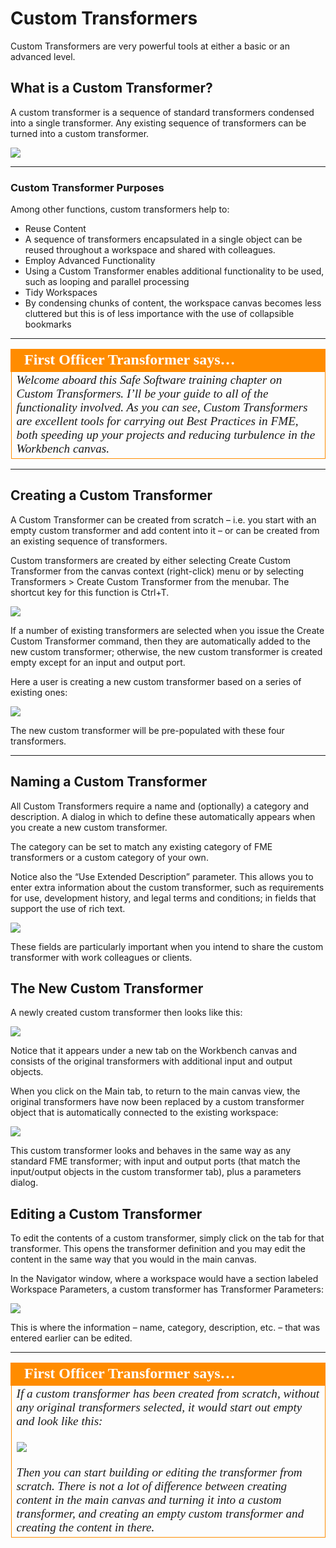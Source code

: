 # Custom Transformers #

Custom Transformers are very powerful tools at either a basic or an advanced level.

## What is a Custom Transformer? ##

A custom transformer is a sequence of standard transformers condensed into a single transformer. Any existing sequence of transformers can be turned into a custom transformer.

![](./Images/Img5.001.CustomTransformer.png) 

---

### Custom Transformer Purposes ###

Among other functions, custom transformers help to:

- Reuse Content
 - A sequence of transformers encapsulated in a single object can be reused throughout a workspace and shared with colleagues.
- Employ Advanced Functionality
 - Using a Custom Transformer enables additional functionality to be used, such as looping and parallel processing
- Tidy Workspaces
 - By condensing chunks of content, the workspace canvas becomes less cluttered but this is of less importance with the use of collapsible bookmarks

---

<!--Person X Says Section-->
<!--First Officer Transformer is the representative for this chapter-->

<table style="border-spacing: 0px">
<tr>
<td style="vertical-align:middle;background-color:darkorange;border: 2px solid darkorange">
<i class="fa fa-quote-left fa-lg fa-pull-left fa-fw" style="color:white;padding-right: 12px;vertical-align:text-top"></i>
<span style="color:white;font-size:x-large;font-weight: bold;font-family:serif">First Officer Transformer says…</span>
</td>
</tr>

<tr>
<td style="border: 1px solid darkorange">
<span style="font-family:serif; font-style:italic; font-size:larger">
Welcome aboard this Safe Software training chapter on Custom Transformers. I’ll be your guide to all of the functionality involved. As you can see, Custom Transformers are excellent tools for carrying out Best Practices
in FME, both speeding up your projects and reducing turbulence in the Workbench canvas.
</span>
</td>
</tr>
</table>

---

## Creating a Custom Transformer ##

A Custom Transformer can be created from scratch – i.e. you start with an empty custom transformer and add content into it – or can be created from an existing sequence of transformers.

Custom transformers are created by either selecting Create Custom Transformer from the canvas context (right-click) menu or by selecting Transformers > Create Custom Transformer from the menubar. The shortcut key for this function is Ctrl+T.

![](./Images/Img5.002.CustomTransformerMenubar.png) 

If a number of existing transformers are selected when you issue the Create Custom Transformer command, then they are automatically added to the new custom transformer; otherwise, the new custom transformer is created empty except for an input and output port.

Here a user is creating a new custom transformer based on a series of existing ones:

![](./Images/Img5.003.CustomTransformerContextMenu.png) <!-- ** Update screenshot-->

The new custom transformer will be pre-populated with these four transformers.

---

## Naming a Custom Transformer ##

All Custom Transformers require a name and (optionally) a category and description. A dialog in which to define these automatically appears when you create a new custom transformer.

The category can be set to match any existing category of FME transformers or a custom category of your own.

Notice also the “Use Extended Description” parameter. This allows you to enter extra information about the custom transformer, such as requirements for use, development history, and legal terms and conditions; in fields that support the use of rich text.

![](./Images/Img5.004.CustomTransformerNaming.png)

These fields are particularly important when you intend to share the custom transformer with work colleagues or clients.


## The New Custom Transformer ##

A newly created custom transformer then looks like this:

![](./Images/Img5.005.NewCustomTransformer.png)

Notice that it appears under a new tab on the Workbench canvas and consists of the original transformers with additional input and output objects.

When you click on the Main tab, to return to the main canvas view, the original transformers have now been replaced by a custom transformer object that is automatically connected to the existing workspace:

![](./Images/Img5.006.CustomTransformeronCanvas.png)

This custom transformer looks and behaves in the same way as any standard FME transformer; with input and output ports (that match the input/output objects in the custom transformer tab), plus a parameters dialog.


## Editing a Custom Transformer ##

To edit the contents of a custom transformer, simply click on the tab for that transformer. This opens the transformer definition and you may edit the content in the same way that you would in the main canvas.

In the Navigator window, where a workspace would have a section labeled Workspace Parameters, a custom transformer has Transformer Parameters:

![](./Images/Img5.007.CustomTransformerNavWindow.png)

This is where the information – name, category, description, etc. – that was entered earlier can be edited.

---

<table style="border-spacing: 0px">
<tr>
<td style="vertical-align:middle;background-color:darkorange;border: 2px solid darkorange">
<i class="fa fa-quote-left fa-lg fa-pull-left fa-fw" style="color:white;padding-right: 12px;vertical-align:text-top"></i>
<span style="color:white;font-size:x-large;font-weight: bold;font-family:serif">First Officer Transformer says…</span>
</td>
</tr>

<tr>
<td style="border: 1px solid darkorange">
<span style="font-family:serif; font-style:italic; font-size:larger">
If a custom transformer has been created from scratch, without any original transformers selected, it would start out empty and look like this:
<br><br><img src="./Images/Img5.008.NewCustomTransformerEmpty.png">
<br><br>Then you can start building or editing the transformer from scratch. There is not a lot of difference between creating content in the main canvas and turning it into a custom transformer, and creating an empty custom transformer and creating the content in there.
</span>
</td>
</tr>
</table>

